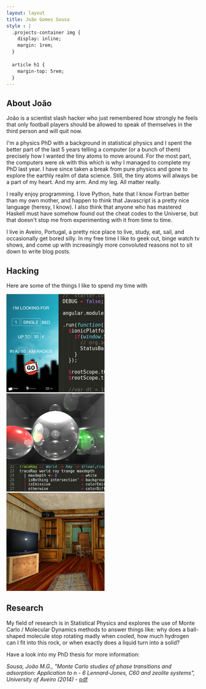 ```yaml
---
layout: layout
title: João Gomes Sousa
style : |
  .projects-container img {
    display: inline;
    margin: 1rem;
  }

  article h1 {
    margin-top: 5rem;
  }
---
```

## About João

João is a scientist slash hacker who just remembered how strongly he feels that only football players should be allowed to speak of themselves in the third person and will quit now.

I'm a physics PhD with a background in statistical physics and I spent the better part of the last 5 years telling a  computer (or a bunch of them) precisely how I wanted the tiny atoms to move around. For the most part, the computers were ok with this which is why I managed to complete my PhD last year. I have since taken a break from pure physics and gone to explore the earthly realm of data science. Still, the tiny atoms will always be a part of my heart. And my arm. And my leg. All matter really.

I really enjoy programming. I love Python, hate that I know Fortran better than my own mother, and happen to think that Javascript is a pretty nice language (heresy, I know). I also think that anyone who has mastered Haskell must have somehow found out the cheat codes to the Universe, but that doesn't stop me from experimenting with it from time to time.

I live in Aveiro, Portugal, a pretty nice place to live, study, eat, sail, and occasionally get bored silly. In my free time I like to geek out, binge watch tv shows, and come up with increasingly more convoluted reasons not to sit down to write blog posts.

## Hacking

Here are some of the things I like to spend my time with

<div class="projects-container">
  <a href="http://jgsousa.com/bb">
    <img src="/images/projects/bb-256.png" alt="Breaking Bed Web App">
  </a>

  <a href="https://github.com/jotinha/thrace">
    <img src="/images/projects/thrace-256.png" alt="Thrace, an Haskell Raytracer">
  </a>

  <a href="http://jgsousa.com/swatthree.js">
    <img src="/images/projects/swatthreejs-256.jpg" alt="Swat3 WebGL Viewer">
  </a>

</div>

## Research
  
My field of research is in Statistical Physics and explores the use of Monte Carlo / Molecular Dynamics methods to answer things like: why does a ball-shaped molecule stop rotating madly when cooled, how much hydrogen can I fit into this rock, or when exactly does a liquid turn into a solid?

Have a look into my PhD thesis for more information:

*Sousa, João M.G., "Monte Carlo studies of phase transitions and adsorption: Application to n - 6 Lennard-Jones, C60 and zeolite systems", University of Aveiro (2014)* - [pdf](files/jgsousa.phdthesis.2014.pdf)

